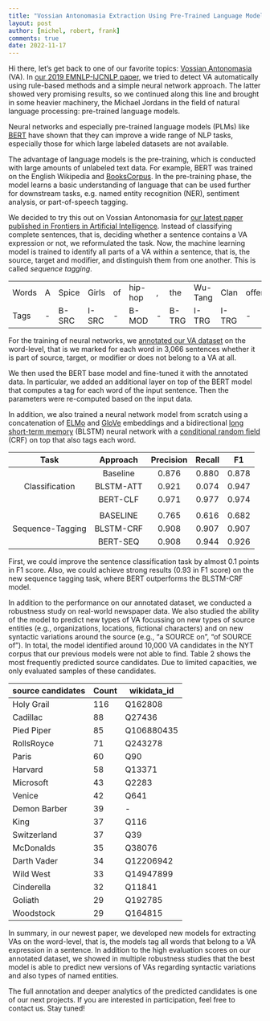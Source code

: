 ```yaml
---
title: "Vossian Antonomasia Extraction Using Pre-Trained Language Models"
layout: post
author: [michel, robert, frank]
comments: true
date: 2022-11-17
---
```


Hi there, let’s get back to one of our favorite topics: [Vossian
Antonomasia](https://vossanto.weltliteratur.net/) (VA).  In [our 2019
EMNLP-IJCNLP
paper](https://weltliteratur.net/vossian-antonomasia-next-level/), we
tried to detect VA automatically using rule-based methods and a simple
neural network approach. The latter showed very promising results, so
we continued along this line and brought in some heavier machinery, the
Michael Jordans in the field of natural language processing:
pre-trained language models.

Neural networks and especially pre-trained language models (PLMs) like
[BERT](https://aclanthology.org/N19-1423.pdf) have shown that they can
improve a wide range of NLP tasks, especially those for which large
labeled datasets are not available.

The advantage of language models is the pre-training, which is
conducted with large amounts of unlabeled text data. For example, BERT
was trained on the English Wikipedia and
[BooksCorpus](https://arxiv.org/pdf/1506.06724.pdf). In the
pre-training phase, the model learns a basic understanding of language
that can be used further for downstream tasks, e.g. named entity
recognition (NER), sentiment analysis, or part-of-speech tagging.

We decided to try this out on Vossian Antonomasia for [our latest paper published in Frontiers in Artificial Intelligence](https://doi.org/10.3389/frai.2022.868249).
Instead of classifying complete sentences, that is, deciding whether a sentence
contains a VA expression or not, we reformulated the task. Now, the
machine learning model is trained to identify all parts of a VA within
a sentence, that is, the source, target and modifier, and distinguish
them from one another. This is called *sequence tagging*.

|       |   |       |       |     |          |   |       |          |       |        |           |     |        |      |    |      |     |
|-------|---|-------|-------|-----|----------|---|-------|----------|-------|--------|-----------|-----|--------|------|----|------|-----|
| Words | A | Spice | Girls | of  | hip- hop | , |  the  | Wu- Tang |  Clan | offers | something | for | every  | kind | of | rap  | fan |
|  Tags | - | B-SRC | I-SRC |  -  |   B-MOD  | - | B-TRG |   I-TRG  | I-TRG |    -   |     -     |  -  |    -   |   -  |  - |   -  |  -  |

For the training of neural networks, we [annotated our VA
dataset](https://github.com/weltliteratur/vossanto/tree/master/frontiers)
on the word-level, that is we marked for each word in 3,066 sentences
whether it is part of source, target, or modifier or does not belong
to a VA at all.

We then used the BERT base model and fine-tuned it with the annotated
data. In particular, we added an additional layer on top of the BERT
model that computes a tag for each word of the input sentence. Then
the parameters were re-computed based on the input data.

In addition, we also trained a neural network model from scratch using
a concatenation of [ELMo](https://allenai.org/allennlp/software/elmo)
and [GloVe](https://nlp.stanford.edu/projects/glove/) embeddings and a
bidirectional [long short-term
memory](https://en.wikipedia.org/wiki/Long_short-term_memory) (BLSTM)
neural network with a [conditional random
field](https://en.wikipedia.org/wiki/Conditional_random_field) (CRF)
on top that also tags each word.

|       Task       |  Approach | Precision | Recall |   F1  |
|:----------------:|:---------:|:---------:|:------:|:-----:|
|                  | Baseline  |     0.876 |  0.880 | 0.878 |
| Classification   | BLSTM-ATT |     0.921 |  0.074 | 0.947 |
|                  | BERT-CLF  |     0.971 |  0.977 | 0.974 |
|		   | 	       |     	   |  	    | 	    |
|                  | BASELINE  |     0.765 |  0.616 | 0.682 |
| Sequence-Tagging | BLSTM-CRF |     0.908 |  0.907 | 0.907 |
|                  | BERT-SEQ  |     0.908 |  0.944 | 0.926 |

First, we could improve the sentence classification task by almost 0.1
points in F1 score.  Also, we could achieve strong results (0.93 in F1
score) on the new sequence tagging task, where BERT outperforms the
BLSTM-CRF model.

In addition to the performance on our annotated dataset, we conducted
a robustness study on real-world newspaper data. We also studied the
ability of the model to predict new types of VA focussing on new types
of source entities (e.g., organizations, locations, fictional
characters) and on new syntactic variations around the source (e.g.,
“a SOURCE on”, “of SOURCE of”). In total, the model identified around
10,000 VA candidates in the NYT corpus that our previous models were
not able to find. Table 2 shows the most frequently predicted source
candidates. Due to limited capacities, we only evaluated samples of
these candidates.

| source candidates | Count | wikidata_id |
|-------------------|-------|-------------|
| Holy Grail        |   116 | Q162808     |
| Cadillac          |    88 | Q27436      |
| Pied Piper        |    85 | Q106880435  |
| RollsRoyce        |    71 | Q243278     |
| Paris             |    60 | Q90         |
| Harvard           |    58 | Q13371      |
| Microsoft         |    43 | Q2283       |
| Venice            |    42 | Q641        |
| Demon Barber      |    39 | -           |
| King              |    37 | Q116        |
| Switzerland       |    37 | Q39         |
| McDonalds         |    35 | Q38076      |
| Darth Vader       |    34 | Q12206942   |
| Wild West         |    33 | Q14947899   |
| Cinderella        |    32 | Q11841      |
| Goliath           |    29 | Q192785     |
| Woodstock         |    29 | Q164815     |

In summary, in our newest paper, we developed new models for
extracting VAs on the word-level, that is, the models tag all words
that belong to a VA expression in a sentence.  In addition to the high
evaluation scores on our annotated dataset, we showed in multiple
robustness studies that the best model is able to predict new versions
of VAs regarding syntactic variations and also types of named
entities.

The full annotation and deeper analytics of the predicted candidates
is one of our next projects. If you are interested in participation,
feel free to contact us. Stay tuned!
